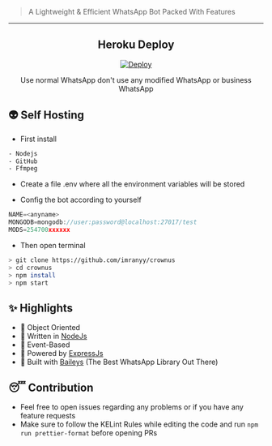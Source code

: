 <!-- ![Just Coded..]() -->

> A Lightweight & Efficient WhatsApp Bot Packed With Features

---

<div align='center'>

  
## Heroku Deploy
  
[![Deploy](https://www.herokucdn.com/deploy/button.svg)](https://heroku.com/deploy?template=https://github.com/imranyy/crownus)

Use normal WhatsApp don't use any modified WhatsApp or business WhatsApp 
</div>

## 👽 Self Hosting 
- First install
```bash
- Nodejs
- GitHub 
- Ffmpeg
```
- Create a file .env where all the environment variables will be stored 

- Config the bot according to yourself 

```js
NAME=<anyname>
MONGODB=mongodb://user:password@localhost:27017/test
MODS=254700xxxxxx
```
- Then open terminal 

```bash
> git clone https://github.com/imranyy/crownus
> cd crownus
> npm install  
> npm start
```

## ✨ Highlights
- 💖 Object Oriented 
- 💙 Written in [NodeJs](https://nodejs.org/)
- 💛 Event-Based 
- 💚 Powered by [ExpressJs](https://expressjs.com/)
- 💝 Built with [Baileys](https://github.com/adiwajshing/baileys) (The Best WhatsApp Library Out There) 


## 😴 Contribution

+ Feel free to open issues regarding any problems or if you have any feature requests
+ Make sure to follow the KELint Rules while editing the code and run `npm run prettier-format` before opening PRs

 